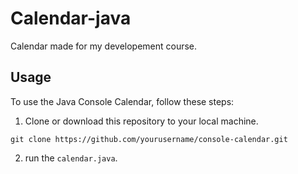 # Calendar-java
Calendar made for my developement course. 

## Usage

To use the Java Console Calendar, follow these steps:

1. Clone or download this repository to your local machine.

```
git clone https://github.com/yourusername/console-calendar.git
```
2. run the `calendar.java`.

